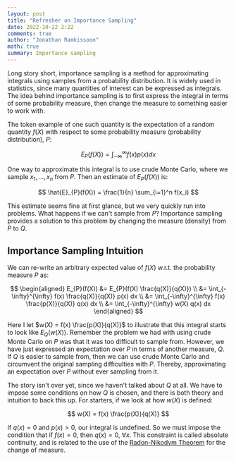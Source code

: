 ```yaml
---
layout: post
title: "Refresher on Importance Sampling"
date: 2022-10-22 2:22
comments: true
author: "Jonathan Ramkissoon"
math: true
summary: Importance sampling
---
```



Long story short, importance sampling is a method for approximating integrals using samples from a probability distribution. It is widely used in statistics, since many quantities of interest can be expressed as integrals. The idea behind importance sampling is to first express the integral in terms of some probability measure, then change the measure to something easier to work with.

The token example of one such quantity is the expectation of a random quantity $f(X)$ with respect to some probability measure (probability distribution), $P$: 

$$
E_{P}(f(X)) = \int_{-\infty}^{\infty} f(x) p(x) dx
$$

One way to approximate this integral is to use crude Monte Carlo, where we sample $x_1, ..., x_n$ from $P$. Then an estimate of $E_{P}(f(X))$ is: 

$$
\hat{E}_{P}(f(X)) = \frac{1}{n} \sum_{i=1}^n f(x_i)
$$

This estimate seems fine at first glance, but we very quickly run into problems. What happens if we can't sample from $P$? Importance sampling provides a solution to this problem by changing the measure (density) from $P$ to $Q$. 


## Importance Sampling Intuition 

We can re-write an arbitrary expected value of $f(X)$ w.r.t. the probability measure $P$ as: 

$$
\begin{aligned}
E_{P}(f(X)) &= E_{P}(f(X) \frac{q(X)}{q(X)}) \\
                      &= \int_{-\infty}^{\infty} f(x) \frac{q(X)}{q(X)} p(x) dx \\
                      &= \int_{-\infty}^{\infty} f(x) \frac{p(X)}{q(X)} q(x) dx \\
                      &= \int_{-\infty}^{\infty} w(X) q(x) dx
\end{aligned}
$$

Here I let $w(X) = f(x) \frac{p(X)}{q(X)}$ to illustrate that this integral starts to look like $E_{Q}(w(X))$. Remember the problem we had with using crude Monte Carlo on $P$ was that it was too difficult to sample from. However, we have just expressed an expectation over $P$ in terms of another measure, $Q$. If $Q$ is easier to sample from, then we can use crude Monte Carlo and circumvent the original sampling difficulties with $P$. Thereby, approximating an expectation over $P$ without ever sampling from it. 

The story isn't over yet, since we haven't talked about $Q$ at all. We have to impose some conditions on how $Q$ is chosen, and there is both theory and intuition to back this up. For starters, if we look at how $w(X)$ is defined: 

$$
w(X) = f(x) \frac{p(X)}{q(X)}
$$

If $q(x) = 0$ and $p(x) > 0$, our integral is undefined. So we must impose the condition that if $f(x) = 0$, then $q(x) = 0$, $\forall x$. This constraint is called absolute continuity, and is related to the use of the [Radon-Nikodym Theorem](https://mathworld.wolfram.com/Radon-NikodymTheorem.html) for the change of measure. 


<!-- ## When is this useful? 

Importance sampling is particularly useful when we can evaluate $P$ but it is difficult or impossible to sapmle from. These situations are surpringly common, especially in Bayesian statistics. 

Importance sampling is also useful when we are interested in simulated tail events. To see this we can consider trying to evaluate $E_{P}(f(X) \mid X > 5)$, where $X \sim N(0, 1)$. One way of doing this using crude Monte Carlo is to sample $x^* \sim N(0, 1)$ and accept $x^*$ if it is greater than 5, reject otherwise. Then after collecting enough values of $x^*$, we can take the average $\frac{1}{n} \sum_{i=1}^n f(x^*_i)$. It is not hard to see that we will end up rejecting 

## Example: Tail Expectation -->